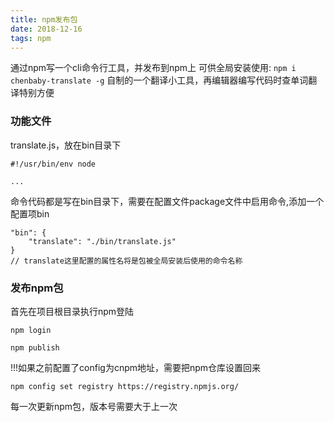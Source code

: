 ```yaml
---
title: npm发布包
date: 2018-12-16
tags: npm
---
```

通过npm写一个cli命令行工具，并发布到npm上
可供全局安装使用: `npm i chenbaby-translate -g`
自制的一个翻译小工具，再编辑器编写代码时查单词翻译特别方便

<!--more-->


### 功能文件
translate.js，放在bin目录下
```
#!/usr/bin/env node

...
```
命令代码都是写在bin目录下，需要在配置文件package文件中启用命令,添加一个配置项bin
```
"bin": {
    "translate": "./bin/translate.js"
}
// translate这里配置的属性名将是包被全局安装后使用的命令名称
```
### 发布npm包
首先在项目根目录执行npm登陆
```
npm login 

npm publish
```

!!!如果之前配置了config为cnpm地址，需要把npm仓库设置回来

```
npm config set registry https://registry.npmjs.org/
```
每一次更新npm包，版本号需要大于上一次